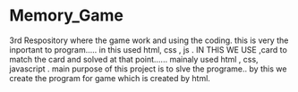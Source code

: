 # Memory_Game
3rd Respository
where the game work and using the coding.
this is very the inportant to program.....
in this used html, css , js . IN THIS WE USE ,card to match the card and solved at that point......
mainaly used html , css, javascript .
main purpose of this project is to slve the programe..
by this we  create the program for game which is created by html.
